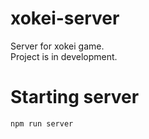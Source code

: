 # xokei-server #
Server for xokei game.  
Project is in development.

# Starting server #
`npm run server`